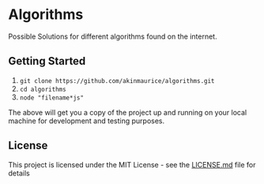 # Algorithms

Possible Solutions for different algorithms found on the internet.

## Getting Started

  1. `git clone https://github.com/akinmaurice/algorithms.git`
  2. `cd algorithms`
  5. `node "filename*js"`

The above will get you a copy of the project up and running on your local machine for development and testing purposes.

## License

This project is licensed under the MIT License - see the [LICENSE.md](https://opensource.org/licenses/MIT) file for details
